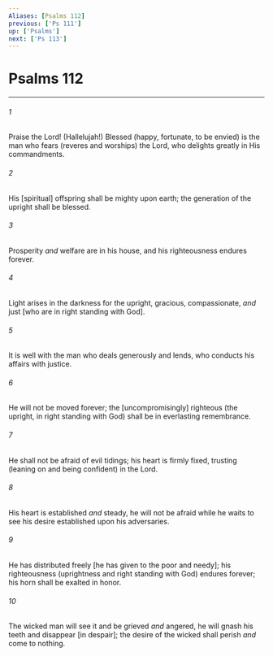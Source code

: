```yaml
---
Aliases: [Psalms 112]
previous: ['Ps 111']
up: ['Psalms']
next: ['Ps 113']
---
```

# Psalms 112

***














###### 1 






Praise the Lord! (Hallelujah!) Blessed (happy, fortunate, to be envied) is the man who fears (reveres and worships) the Lord, who delights greatly in His commandments. 













###### 2 






His [spiritual] offspring shall be mighty upon earth; the generation of the upright shall be blessed. 













###### 3 






Prosperity _and_ welfare are in his house, and his righteousness endures forever. 













###### 4 






Light arises in the darkness for the upright, gracious, compassionate, _and_ just [who are in right standing with God]. 













###### 5 






It is well with the man who deals generously and lends, who conducts his affairs with justice. 













###### 6 






He will not be moved forever; the [uncompromisingly] righteous (the upright, in right standing with God) shall be in everlasting remembrance. 













###### 7 






He shall not be afraid of evil tidings; his heart is firmly fixed, trusting (leaning on and being confident) in the Lord. 













###### 8 






His heart is established _and_ steady, he will not be afraid while he waits to see his desire established upon his adversaries. 













###### 9 






He has distributed freely [he has given to the poor and needy]; his righteousness (uprightness and right standing with God) endures forever; his horn shall be exalted in honor. 













###### 10 






The wicked man will see it and be grieved _and_ angered, he will gnash his teeth and disappear [in despair]; the desire of the wicked shall perish _and_ come to nothing.
